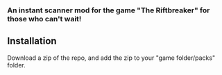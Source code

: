 ### An instant scanner mod for the game "The Riftbreaker" for those who can't wait!

## Installation

Download a zip of the repo, and add the zip to your "game folder/packs" folder.
